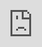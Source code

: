 ```yaml
---
title: 'Grand Park + The Music Center. 4th Of July Block Party, 2017 #Go4thDTLA'
date: 2017-05-22 15:35:00 -08:00
layout: 4thofjuly
---
```


<!--
* [Weather](#weather)
* [Map](#event-map)
-->

* [Safety](#safety)
* [Schedule](#event-schedule)
* [Transportation](#transportation)

**Los Angeles! #Go4thDTLA**. Grand Park and The Music Center are where to celebrate together with music, food, and an incredible fireworks display launched from the civic center skyline. Grab the best friends, the whole family, and main squeezes and enjoy a bit of togetherness under the beautiful Angeleno sky. **Safety for everyone is número uno. Check back soon for more info on entrances, prohibited items, parking, etc.**

### When

July 4, 2017<br />
2:00 pm – 9:30 pm

### Where

Grand Park + The Music Center:
[200 North Grand Avenue, Los Angeles, California 90012](https://www.google.com/maps/place/Grand%20Park%20LA/@34.056329,-118.246771,16z/data=!4m5!3m4!1s0x0:0xebf5893d7caaf0de!8m2!3d34.0563289!4d-118.2467713?ll=34.056329,-118.246771&z=16&t=m&hl=en-US&gl=US&mapclient=embed&cid=17002646865384763614)

### Cost

This is a **free** event. There’s no cost to attend.

## Safety

*Safety for everyone is número uno. Event entrance protocol includes mandatory bag checks, pat downs and metal detector wands for all patrons. To ensure lines move as quickly as possible, please plan ahead and read all event info below to know what is allowed and what is prohibited. Early arrival is recommended. Your patience is appreciated.*

### Getting Through Bag Check

All bags will be checked upon entry to event space. Please **do not** bring the following items to this event:

* Alcohol
* Bags and Backpacks Measuring Larger Than Standard Backpack Size (16.75 inches x 13 inches x 8.5 inches)
* Chairs
* Coolers
* Confetti Cannons
* Drones (including Drone Operation)
* Explosives
* Firearms
* Firecrackers
* Flag Poles
* Generators
* Glass
* Identity-Covering Costumes
* Narcotics
* Sealed or Open Beverage Bottles with Liquid Including Water (Fountains and Water for Purchase Will Be Available)
* Projection Devices
* Printed Signage Measuring Larger than 8.5 inches x 11 inches
* Props
* Selfie Sticks
* Smartboards
* Sparklers
* Sticks
* Tents
* Unleashed Animals
* Weapons

### A Note for Beautiful Los Angeles

This is a space for unity – where Angelenos and visitors from all around the world can celebrate together. Any bullying, discrimination, or hateful acts are not allowed in this space.  **If you are an attendee, and you see something, say something.**

### The Following Is Also Prohibited at This Event

* Amplified Noise
* Outside Solicitation
* Public Intoxication
* Rollerblading
* Skateboarding
* Smoking
* Staking Objects to Ground
* Unauthorized Vending
* Vaping
* Bicycles ([parking for bicycles](#bicycle-parking) is available outside of event at Hill Street and 1st Street.)

### Items You Can Bring

* Snacks
* Food
* Handheld Umbrellas
* Sealed Juice Boxes
* Small Bags
* Smiling Faces
* Strollers
* Empty Reusable Non-Glass Water Containers.

### Food & Drink Policy

Picnics and outside food are welcome in backpacks or totes. **Coolers are not permitted** in the event space.

The size of bags and backpacks/totes must be standard backpack size or smaller (16.75 inches x 13 inches x 8.5 inches).

**No outside beverages** including juice and soda (sealed juice boxes are the only exception). Only empty, non glass water bottles are allowed. Park water fountains and water for purchase booths will be available in the event space. Food vendor booths will be available throughout event space.

### Have a Ball But Please No Alcohol

This will be an alcohol-free, family-friendly event; no beer garden or point of purchase. No alcohol is permitted in the event space.

## Event Schedule

Doors open at 2pm. Fireworks show will create stunning backdrop for L.A.’s iconic City Hall. Event ends at 9:30pm

Experience *music* and *artists* that call L.A. home, at the two music stages:

### The Fireworks Stage (on The Music Center Plaza)

Hosted by: *[Mario Hernandez](http://eatmomovies.tumblr.com/)*

02:15pm—03:15pm
: *Kotolan* (Indie Pop meets global, sung in English, Spanish and Japanese)

03:30pm—04:30pm
: *108 Hill* (project debut by *Peter Madana*, *Aalok Mehta*, and *Anisha Nagarajan* exploring stories and sounds from Bombay to L.A.)

05:00pm—06:00pm
: *Jenny O.* (L.A. based pop Singer-Songwriter)

06:30pm—07:30pm
: *Dexter Story* (Soul, Funk, Jazz and Folk music with musical elements from East Africa)

08:00pm—09:00pm
: *The Echo Park Project* and the dancers from the *World Salsa Congress* (legendary Salsa sounds with a twist)

### The Backyard Stage (Grand Park near Hill Street)

Hosted by: *Kristin Rand*

03:00pm—04:30pm
: *La Junta* (DJ collective spinning tropical sounds of Brazil, Colombia, Peru, Nigeria, Ethiopia, Democratic Republic of Congo, Cuba, Puerto Rico, India and Mexico)

04:30pm—07:45pm
: *Afro Funke’* with *DJ Jeremy Sole* and *DJ Glenn Red* (blends of African, Global, Hip-Hop, Jazz/Funk, Dub Reggae, Afro Beat and remixes)

08:00pm—09:00pm
: *Rocky Dawuni* (L.A.'s own Grammy-nominated afro-roots and reggae sound)

## Event Lawn

There will be a dedicated space for play for children ages 4-14.

Got Game Sports leading tag, soccer and other games through 8:30pm. Tunes spun by DJ Francesca Harding, Ericalandia, and Chris Douridas.

## Transportation

The event will take place at Grand Park + The Music Center:
[200 North Grand Avenue, Los Angeles, California 90012](https://www.google.com/maps/place/Grand%20Park%20LA/@34.056329,-118.246771,16z/data=!4m5!3m4!1s0x0:0xebf5893d7caaf0de!8m2!3d34.0563289!4d-118.2467713?ll=34.056329,-118.246771&z=16&t=m&hl=en-US&gl=US&mapclient=embed&cid=17002646865384763614)

### Street Closure Info and Parking Details

<p>Details on scheduled event street closures in the 4th of July Block Party Community Letter.</p>

<figure style="cursor: pointer;" onclick="window.open('https://www.google.com/maps/d/viewer?mid=1y4qVJtiU0otj7SNQacA1LOg-yus&hl=en&ll=34.054321657258605%2C-118.24870346470647&z=14')">
<div style="padding-bottom: 75%; pointer-events: none;">
<iframe style="position: absolute; top: 0; left: 0; width: 100%; height: 100%; border-width: 0;" src="https://www.google.com/maps/d/embed?mid=1y4qVJtiU0otj7SNQacA1LOg-yus&hl=en" width="640" height="480"></iframe>
</div>
</figure>

### Parking

Parking in lots surrounding Grand Park is recommended. **The Music Center lot and Lot 10 underneath Grand Park will not be available.**

### Taking Rideshare Like Lyft Or Uber?

Use the drop off/pick up zone near the [1st Street and North Los Angeles Street](https://goo.gl/maps/5TKyU4gYYY62) event entrance/exit.

<p>
<label>
<span>Here’s an address you can copy and paste:</span>
<textarea onclick="this.setSelectionRange(0, this.value.length)" readonly="readonly">111 North Los Angeles Street, Los Angeles, California 90012</textarea>
</label>
</p>

*This address is for navigation only and is not an official event or affiliate address.*

### Go Metro

Take the Metro Red/Purple Line to the *Civic Center/Grand Park Station*. **Please use the 1st Street exit.** The Temple Street exit is only open for ADA/elevator access.

Or take the Gold Line to the *Little Tokyo/Arts District Station*, then 7-12 minute walk towards The Music Center.

Plan your trip at [metro.net](https://www.metro.net/)

### Bicycle Parking

Bike Valet available at Hill Street and 1st Street.

## Highlights from past events

<figure>
<div style="padding-bottom: 56.25%">
<a href="https://vimeo.com/82051161" target="_blank" class="has-icon">
<img src="https://i.vimeocdn.com/video/568789908.jpg?mw=960&mh=540" width="1000" height="563" data-aspect-ratio="1280/720" alt="Video of Grand Park and The Music Center’s 4th Of July Block Party">
<span class="icon play">
<svg xmlns="http://www.w3.org/2000/svg" viewBox="0 0 29.2 33.7" width="29" height="34">
<switch>
<polygon fill="white" points="29.2,16.9 0,0 0,33.7 29.2,16.9 0,0 0,33.7 "></polygon>
<foreignobject>Play</foreignobject>
</switch>
</svg>
</span>
</a>
</div>
</figure>

## [Grand Park](http://grandparkla.org) is an <span>LA County park</span> powered by [The Music Center](http://www.musiccenter.org/)

*   ![County of Los Angeles](/images/logos/los-angeles.png)
*   ![Grand Park + The Music Center](/images/logos/grandpark-musiccenter.png)
*   ![Supervisor Hilda L. Solis](/images/logos/hildal.png)
*   ![Councilmember Jose Huizar](/images/logos/huizar.png)
*   ![Metro](/images/logos/metro.png)

_The information on this page is subject to change._ Please check back here, [@grandpark_la](https://twitter.com/grandpark_la), [musiccenter.org](http://www.musiccenter.org/nyela), or [@musiccenterla](https://twitter.com/musiccenterla) for updates throughout the day.
